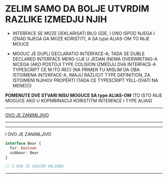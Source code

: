 # ZELIM SAMO DA BOLJE UTVRDIM RAZLIKE IZMEDJU NJIH

- INTERFACE SE MOZE DEKLARISATI BILO GDE, I ONO ISPOD NJEGA I IZNAD NJEGA GA MOZE KORISTITI, A SA type ALIAS-OM TO NIJE MOUCE

- MOGUC JE DUPLI DECLARATIO INTERFACE-A; TADA SE DUBLE DECLARED INTERFACE MERG-UJE U JEDAN (NEMA OVERWRITING-A NICEGA (AKO POSTOJI TYPE COLISION IZMEDJU DVA INTERFACE-A TYPESCRIPT CE M ITO RECI (NA PRIMER TU MISLIM DA OBA ISTOIMENA INTERFACE-A, IMAJU RAZLICIT TYPE DEFINITION, ZA ISTOIMENI NJIHOV PROPERTI (TADA CE TYPESCRIPT YELL-OVATI NA MENE))))

**POMENUTE DVE STVARI NISU MOGUCE SA type ALIAS-OM** (TO ISTO NIJE MOGUCE AKO U KOPMBINACIJI KORISTITM INTERFACE I TYPE ALIAS)

******

[OVO JE ZANIMLJIVO](https://github.com/Rade58/apis_trying_out_and_practicing/blob/master/TYPESCRIPT/BELESKE/b%29%20INTERFACE-OVI%20I%20TYPE%20ALIASES/5.%20KOMBINOVANJE%20INTERFACE-OVA.md#upravo-zbog-pomenutoga-ovo-moze-biti-moguce)

******

******

I OVO JE ZANIMLJIVO

```typescript
interface Bear {
  fur: boolean
  subbear: Bear 
}

// I OVO JE SASVIM VALIDNO

```

******
